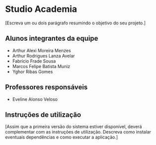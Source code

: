 # Studio Academia

[Escreva um ou dois  parágrafo resumindo o objetivo do seu projeto.]

## Alunos integrantes da equipe

* Arthur Alexi Moreira Menzes
* Arthur Rodrigues Lanza Avelar
* Fabrício Frade Sousa
* Marcos Felipe Batista Muniz
* Yghor Ribas Gomes

## Professores responsáveis

* Eveline Alonso Veloso

## Instruções de utilização

[Assim que a primeira versão do sistema estiver disponível, deverá complementar com as instruções de utilização. Descreva como instalar eventuais dependências e como executar a aplicação.]
